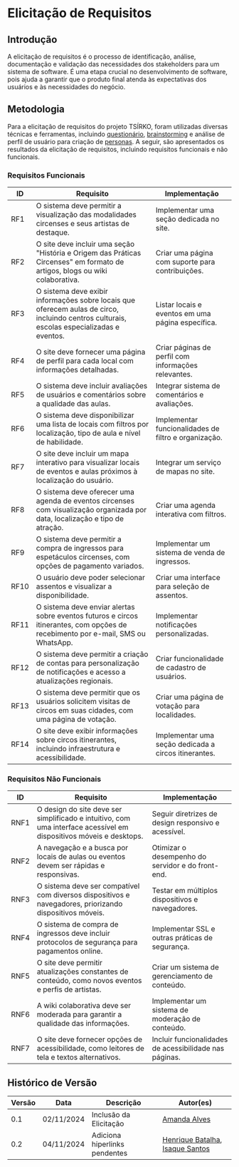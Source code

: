 # Elicitação de Requisitos

## Introdução

A elicitação de requisitos é o processo de identificação, análise, documentação e validação das necessidades dos stakeholders para um sistema de software. É uma etapa crucial no desenvolvimento de software, pois ajuda a garantir que o produto final atenda às expectativas dos usuários e às necessidades do negócio.

## Metodologia

Para a elicitação de requisitos do projeto TSÍRKO, foram utilizadas diversas técnicas e ferramentas, incluindo [questionário](Base/DesignSprint/1.1.6.Questionario.md), [brainstorming](Base/DesignSprint/1.1.2.Brainstorm) e análise de perfil de usuário para criação de [personas](Base/DesignSprint/1.1.4.Personas). A seguir, são apresentados os resultados da elicitação de requisitos, incluindo requisitos funcionais e não funcionais.

### Requisitos Funcionais

| ID  | Requisito                                                                                                                                     | Implementação                                         |
| --- | --------------------------------------------------------------------------------------------------------------------------------------------- | ----------------------------------------------------- |
| RF1 | O sistema deve permitir a visualização das modalidades circenses e seus artistas de destaque.                                               | Implementar uma seção dedicada no site.               |
| RF2 | O site deve incluir uma seção "História e Origem das Práticas Circenses" em formato de artigos, blogs ou wiki colaborativa.                  | Criar uma página com suporte para contribuições.      |
| RF3 | O sistema deve exibir informações sobre locais que oferecem aulas de circo, incluindo centros culturais, escolas especializadas e eventos.   | Listar locais e eventos em uma página específica.     |
| RF4 | O site deve fornecer uma página de perfil para cada local com informações detalhadas.                                                       | Criar páginas de perfil com informações relevantes.    |
| RF5 | O sistema deve incluir avaliações de usuários e comentários sobre a qualidade das aulas.                                                    | Integrar sistema de comentários e avaliações.         |
| RF6 | O sistema deve disponibilizar uma lista de locais com filtros por localização, tipo de aula e nível de habilidade.                           | Implementar funcionalidades de filtro e organização.  |
| RF7 | O site deve incluir um mapa interativo para visualizar locais de eventos e aulas próximos à localização do usuário.                          | Integrar um serviço de mapas no site.                 |
| RF8 | O sistema deve oferecer uma agenda de eventos circenses com visualização organizada por data, localização e tipo de atração.                | Criar uma agenda interativa com filtros.              |
| RF9 | O sistema deve permitir a compra de ingressos para espetáculos circenses, com opções de pagamento variados.                                  | Implementar um sistema de venda de ingressos.        |
| RF10| O usuário deve poder selecionar assentos e visualizar a disponibilidade.                                                                     | Criar uma interface para seleção de assentos.         |
| RF11| O sistema deve enviar alertas sobre eventos futuros e circos itinerantes, com opções de recebimento por e-mail, SMS ou WhatsApp.             | Implementar notificações personalizadas.              |
| RF12| O sistema deve permitir a criação de contas para personalização de notificações e acesso a atualizações regionais.                          | Criar funcionalidade de cadastro de usuários.         |
| RF13| O sistema deve permitir que os usuários solicitem visitas de circos em suas cidades, com uma página de votação.                             | Criar uma página de votação para localidades.         |
| RF14| O site deve exibir informações sobre circos itinerantes, incluindo infraestrutura e acessibilidade.                                         | Implementar uma seção dedicada a circos itinerantes.  |

### Requisitos Não Funcionais

| ID  | Requisito                                                                                                             | Implementação                                              |
| --- | --------------------------------------------------------------------------------------------------------------------- | ---------------------------------------------------------- |
| RNF1| O design do site deve ser simplificado e intuitivo, com uma interface acessível em dispositivos móveis e desktops.     | Seguir diretrizes de design responsivo e acessível.       |
| RNF2| A navegação e a busca por locais de aulas ou eventos devem ser rápidas e responsivas.                                  | Otimizar o desempenho do servidor e do front-end.         |
| RNF3| O sistema deve ser compatível com diversos dispositivos e navegadores, priorizando dispositivos móveis.                | Testar em múltiplos dispositivos e navegadores.           |
| RNF4| O sistema de compra de ingressos deve incluir protocolos de segurança para pagamentos online.                           | Implementar SSL e outras práticas de segurança.           |
| RNF5| O site deve permitir atualizações constantes de conteúdo, como novos eventos e perfis de artistas.                     | Criar um sistema de gerenciamento de conteúdo.            |
| RNF6| A wiki colaborativa deve ser moderada para garantir a qualidade das informações.                                       | Implementar um sistema de moderação de conteúdo.          |
| RNF7| O site deve fornecer opções de acessibilidade, como leitores de tela e textos alternativos.                            | Incluir funcionalidades de acessibilidade nas páginas.     |


## Histórico de Versão

| Versão | Data       | Descrição                | Autor(es)       |
| ------ | ---------- | ------------------------ | --------------- |
| 0.1    | 02/11/2024 | Inclusão da Elicitação   | [Amanda Alves](https://github.com/acamposs)   |
| 0.2  | 04/11/2024 | Adiciona hiperlinks pendentes | [Henrique Batalha](https://github.com/HeBatalha), [Isaque Santos](https://github.com/IsaqueSH)|